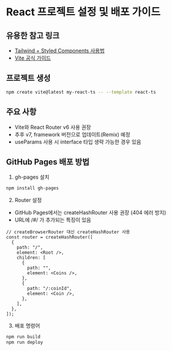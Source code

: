 # React 프로젝트 설정 및 배포 가이드

## 유용한 참고 링크

- [Tailwind + Styled Components 사용법](https://velog.io/@ung6860/ReactTailwind-Styled-Components-%EC%82%AC%EC%9A%A9)
- [Vite 공식 가이드](https://ko.vite.dev/guide/)

## 프로젝트 생성

```zsh
npm create vite@latest my-react-ts -- --template react-ts
```

## 주요 사항

- Vite와 React Router v6 사용 권장
- 추후 v7, framework 버전으로 업데이트(Remix) 예정
- useParams 사용 시 interface 타입 생략 가능한 경우 있음

## GitHub Pages 배포 방법

1. gh-pages 설치

```zsh
npm install gh-pages
```

2. Router 설정

- GitHub Pages에서는 createHashRouter 사용 권장 (404 에러 방지)
- URL에 /#/ 가 추가되는 특징이 있음

```tsx
// createBrowserRouter 대신 createHashRouter 사용
const router = createHashRouter([
  {
    path: "/",
    element: <Root />,
    children: [
      {
        path: "",
        element: <Coins />,
      },
      {
        path: "/:coinId",
        element: <Coin />,
      },
    ],
  },
]);
```

3. 배포 명령어

```zsh
npm run build
npm run deploy
```
